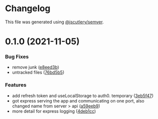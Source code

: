 # Changelog

This file was generated using [@jscutlery/semver](https://github.com/jscutlery/semver).

# 0.1.0 (2021-11-05)


### Bug Fixes

* remove junk ([e8eed3b](https://github.com/phc-health/phc-portal/commit/e8eed3b79ec5d458f6c54ab3fe711ac734869579))
* untracked files ([76bd5b5](https://github.com/phc-health/phc-portal/commit/76bd5b54740cae5fec185f9e72b412fe46fa5511))


### Features

* add refresh token and useLocalStorage to auth0.  temporary ([3eb5f47](https://github.com/phc-health/phc-portal/commit/3eb5f47bc8f3bc255eaec6ebbbff17889cda5a58))
* got express serving the app and communicating on one port, also changed name from server > api ([a59eeb9](https://github.com/phc-health/phc-portal/commit/a59eeb92eb3a92369dab75d1535421041990ef29))
* more detail for express logging ([4deb1cc](https://github.com/phc-health/phc-portal/commit/4deb1ccce3545d5b0c01f25041ad0af555a5f90d))
